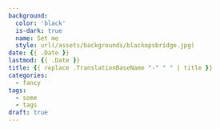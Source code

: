 ```yaml
---
background:
  color: 'black'
  is-dark: true
  name: Set me
  style: url(/assets/backgrounds/blackopsbridge.jpg)
date: {{ .Date }}
lastmod: {{ .Date }}
title: {{ replace .TranslationBaseName "-" " " | title }}
categories:
  - fancy
tags:
  - some
  - tags
draft: true
---
```

